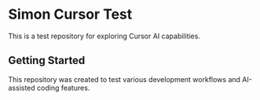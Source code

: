 # Simon Cursor Test

This is a test repository for exploring Cursor AI capabilities.

## Getting Started

This repository was created to test various development workflows and AI-assisted coding features.

